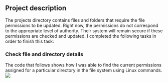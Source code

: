 ## Project description
The projects directory contains files and folders that require the file permissions to be updated. Right now, the permissions do not correspond to the appropriate level of authority. Their system will remain secure if these permissions are checked and updated. I completed the following tasks in order to finish this task:

### Check file and directory details 

The code that follows shows how I was able to find the current permissions assigned for a particular directory in the file system using Linux commands.
<img src="(https://imgur.com/xoNnfMZ)">

